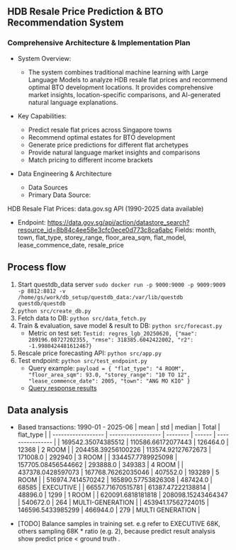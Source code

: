 ## HDB Resale Price Prediction & BTO Recommendation System

### Comprehensive Architecture & Implementation Plan

- System Overview:
    - The system combines traditional machine learning with Large Language Models to analyze HDB resale flat prices and recommend optimal BTO development locations. It provides comprehensive market insights, location-specific comparisons, and AI-generated natural language explanations.
- Key Capabilities:

    - Predict resale flat prices across Singapore towns
    - Recommend optimal estates for BTO development
    - Generate price predictions for different flat archetypes
    - Provide natural language market insights and comparisons
    - Match pricing to different income brackets

- Data Engineering & Architecture
    - Data Sources
    - Primary Data Source:

HDB Resale Flat Prices: data.gov.sg API (1990-2025 data available)

- Endpoint: https://data.gov.sg/api/action/datastore_search?resource_id=8b84c4ee58e3cfc0ece0d773c8ca6abc
Fields: month, town, flat_type, storey_range, floor_area_sqm, flat_model, lease_commence_date, resale_price

## Process flow
1. Start questdb_data server
```sudo docker run -p 9000:9000 -p 9009:9009 -p 8812:8812 -v /home/gs/work/db_setup/questdb_data:/var/lib/questdb questdb/questdb```
2. ```python src/create_db.py```
3. Fetch data to DB: ```python src/data_fetch.py```
4. Train & evaluation, save model & result to DB: ```python src/forecast.py```
    - Metric on test set: 
    ```Testid: regres_lgb_20250620, {"mae": 289196.08727202355, "rmse": 318385.6042422002, "r2": -1.9980424481612467}```
5. Rescale price forecasting API: ```python src/app.py```
6. Test endpoint: ```python src/test_endpoint.py```
    - Query example: ```payload = {
    "flat_type": "4 ROOM",
    "floor_area_sqm": 93.0,
    "storey_range": "10 TO 12",
    "lease_commence_date": 2005,
    "town": "ANG MO KIO"
    }```
    - [Query response results](test_api_output.txt)
## Data analysis
- Based transactions: 1990-01 - 2025-06
| mean               | std                | median   | Total  | flat_type        |
| ------------------ | ------------------ | -------- | ------ | ---------------- |
| 169542.35074385512 | 110586.66172077443 | 126464.0 | 12368  | 2 ROOM           |
| 204458.39256100226 | 113574.92127672673 | 171008.0 | 292940 | 3 ROOM           |
| 334457.7789925098  | 157705.08456544662 | 293888.0 | 349383 | 4 ROOM           |
| 437378.0428597073  | 167768.76262035046 | 407552.0 | 193289 | 5 ROOM           |
| 516974.7414570242  | 165890.57753826308 | 487424.0 | 68585  | EXECUTIVE        |
| 66557.71670515781  | 61387.47222138814  | 48896.0  | 1299   | 1 ROOM           |
| 620091.6818181818  | 208098.15243464347 | 540672.0 | 264    | MULTI-GENERATION |
| 453941.17562724015 | 146596.5433985299  | 466944.0 | 279    | MULTI GENERATION |

- [TODO] Balance samples in training set. e.g refer to EXECUTIVE 68K, others sampling 68K * ratio (e.g. 2), because predict result analysis show predict price < ground truth . 
